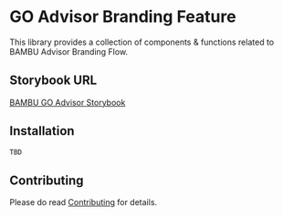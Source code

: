# GO Advisor Branding Feature

This library provides a collection of components & functions related to BAMBU Advisor Branding Flow.

## Storybook URL

[BAMBU GO Advisor Storybook](https://go-advisor-storybook.bambu.life/)

## Installation

```bash
TBD
```

## Contributing

Please do read [Contributing](./CONTRIBUTING.md) for details.
